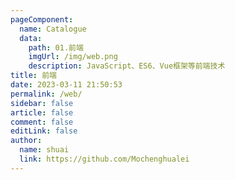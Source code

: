 ```yaml
---
pageComponent:
  name: Catalogue
  data:
    path: 01.前端
    imgUrl: /img/web.png
    description: JavaScript、ES6、Vue框架等前端技术
title: 前端
date: 2023-03-11 21:50:53
permalink: /web/
sidebar: false
article: false
comment: false
editLink: false
author:
  name: shuai
  link: https://github.com/Mochenghualei
---
```

